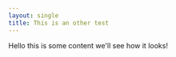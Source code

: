 ```yaml
---
layout: single
title: This is an other test
---
```


Hello this is some content we'll see how it looks!